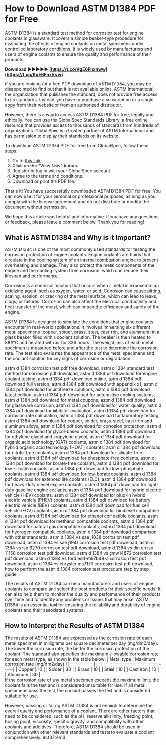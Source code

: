 
 
# How to Download ASTM D1384 PDF for Free
 
ASTM D1384 is a standard test method for corrosion test for engine coolants in glassware. It covers a simple beaker-type procedure for evaluating the effects of engine coolants on metal specimens under controlled laboratory conditions. It is widely used by manufacturers and users of engine coolants to ensure the quality and performance of their products.
 
**Download ►►►►► [https://t.co/KgE6Fnxhww](https://t.co/KgE6Fnxhww)**


 
If you are looking for a free PDF download of ASTM D1384, you may be disappointed to find out that it is not available online. ASTM International, the organization that publishes the standard, does not provide free access to its standards. Instead, you have to purchase a subscription or a single copy from their website or from an authorized distributor.
 
However, there is a way to access ASTM D1384 PDF for free, legally and ethically. You can use the GlobalSpec Standards Library, a free online resource that provides access to thousands of standards from hundreds of organizations. GlobalSpec is a trusted partner of ASTM International and has permission to display their standards on its website.
 
To download ASTM D1384 PDF for free from GlobalSpec, follow these steps:
 
1. Go to [this link](https://standards.globalspec.com/std/13537749/ASTM%20D1384-05%282019%29).
2. Click on the "View Now" button.
3. Register or log in with your GlobalSpec account.
4. Agree to the terms and conditions.
5. Download or print the PDF file.

That's it! You have successfully downloaded ASTM D1384 PDF for free. You can now use it for your personal or professional purposes, as long as you comply with the license agreement and do not distribute or modify the document without permission.
 
We hope this article was helpful and informative. If you have any questions or feedback, please leave a comment below. Thank you for reading!
  
## What is ASTM D1384 and Why is it Important?
 
ASTM D1384 is one of the most commonly used standards for testing the corrosion protection of engine coolants. Engine coolants are fluids that circulate in the cooling system of an internal combustion engine to prevent overheating and damage. They also protect the metal components of the engine and the cooling system from corrosion, which can reduce their lifespan and performance.
 
Corrosion is a chemical reaction that occurs when a metal is exposed to an oxidizing agent, such as oxygen, water, or acid. Corrosion can cause pitting, scaling, erosion, or cracking of the metal surface, which can lead to leaks, clogs, or failures. Corrosion can also affect the electrical conductivity and heat transfer of the metal, which can impair the efficiency and safety of the engine.
 
ASTM D1384 is designed to simulate the conditions that engine coolants encounter in real-world applications. It involves immersing six different metal specimens (copper, solder, brass, steel, cast iron, and aluminum) in a glass beaker filled with a coolant solution. The beaker is then heated to 88Â°C and aerated with air for 336 hours. The weight loss of each metal specimen is measured before and after the test to determine the corrosion rate. The test also evaluates the appearance of the metal specimens and the coolant solution for any signs of corrosion or degradation.
 
astm d 1384 corrosion test pdf free download,  astm d 1384 standard test method for corrosion pdf download,  astm d 1384 pdf download for engine coolant testing,  astm d 1384 pdf download online,  astm d 1384 pdf download full version,  astm d 1384 pdf download with appendix x1,  astm d 1384 pdf download for antifreeze solutions,  astm d 1384 pdf download latest edition,  astm d 1384 pdf download for automotive cooling systems,  astm d 1384 pdf download for metal coupons,  astm d 1384 pdf download for glassware corrosion,  astm d 1384 pdf download for water quality,  astm d 1384 pdf download for inhibitor evaluation,  astm d 1384 pdf download for corrosion rate calculation,  astm d 1384 pdf download for laboratory testing,  astm d 1384 pdf download for copper, solder, brass, steel, cast iron and aluminum alloys,  astm d 1384 pdf download for corrosion protection,  astm d 1384 pdf download for glycol-based coolants,  astm d 1384 pdf download for ethylene glycol and propylene glycol,  astm d 1384 pdf download for organic acid technology (OAT) coolants,  astm d 1384 pdf download for hybrid organic acid technology (HOAT) coolants,  astm d 1384 pdf download for nitrite-free coolants,  astm d 1384 pdf download for silicate-free coolants,  astm d 1384 pdf download for phosphate-free coolants,  astm d 1384 pdf download for borate-free coolants,  astm d 1384 pdf download for low-silicate coolants,  astm d 1384 pdf download for low-phosphate coolants,  astm d 1384 pdf download for low-borate coolants,  astm d 1384 pdf download for extended life coolants (ELC),  astm d 1384 pdf download for heavy-duty diesel engine coolants,  astm d 1384 pdf download for light-duty gasoline engine coolants,  astm d 1384 pdf download for hybrid electric vehicle (HEV) coolants,  astm d 1384 pdf download for plug-in hybrid electric vehicle (PHEV) coolants,  astm d 1384 pdf download for battery electric vehicle (BEV) coolants,  astm d 1384 pdf download for fuel cell vehicle (FCV) coolants,  astm d 1384 pdf download for biodiesel compatible coolants,  astm d 1384 pdf download for ethanol compatible coolants,  astm d 1384 pdf download for methanol compatible coolants,  astm d 1384 pdf download for natural gas compatible coolants,  astm d 1384 pdf download for hydrogen compatible coolants,  astm d 1384 pdf download comparison with other standards,  astm d 1384 vs sae j1038 corrosion test pdf download,  astm d 1384 vs sae j1941 corrosion test pdf download,  astm d 1384 vs iso 6270 corrosion test pdf download,  astm d 1384 vs din en iso 11158 corrosion test pdf download,  astm d 1384 vs gmw14872 corrosion test pdf download,  astm d 1384 vs ford esd-m97b49-a corrosion test pdf download,  astm d 1384 vs chrysler ms7170 corrosion test pdf download,  how to perform the astm d 1384 corrosion test procedure step by step guide
 
The results of ASTM D1384 can help manufacturers and users of engine coolants to compare and select the best products for their specific needs. It can also help them to monitor the quality and performance of their products over time and to identify any problems or issues that may arise. ASTM D1384 is an essential tool for ensuring the reliability and durability of engine coolants and their associated systems.
  
## How to Interpret the Results of ASTM D1384
 
The results of ASTM D1384 are expressed as the corrosion rate of each metal specimen in milligrams per square decimeter per day (mg/dm2/day). The lower the corrosion rate, the better the corrosion protection of the coolant. The standard also specifies the maximum allowable corrosion rate for each metal type, as shown in the table below:
  | Metal type | Maximum corrosion rate (mg/dm2/day) | |------------|-------------------------------------| | Copper     | 10                                  | | Solder     | 30                                  | | Brass      | 10                                  | | Steel      | 10                                  | | Cast iron  | 10                                  | | Aluminum   | 30                                  |  
If the corrosion rate of any metal specimen exceeds the maximum limit, the coolant fails the test and is considered unsuitable for use. If all metal specimens pass the test, the coolant passes the test and is considered suitable for use.
 
However, passing or failing ASTM D1384 is not enough to determine the overall quality and performance of a coolant. There are other factors that need to be considered, such as the pH, reserve alkalinity, freezing point, boiling point, viscosity, specific gravity, and compatibility with other coolants and additives. Therefore, ASTM D1384 should be used in conjunction with other relevant standards and tests to evaluate a coolant comprehensively.
 8cf37b1e13
 
